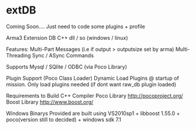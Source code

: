 extDB
=====

Coming Soon....
Just need to code some plugins + profile 



Arma3 Extension DB  C++ dll / so   (windows / linux)

Features:
Multi-Part Messages (i.e if output > outputsize set by arma)
Multi-Threading Sync / ASync Commands

Supports Mysql / SQlite / ODBC  (via Poco Library)

Plugin Support (Poco Class Loader)
Dynamic Load Plugins @ startup of mission. Only load plugins needed (if dont want raw_db plugin loaded)


Requirements to Build
C++ Compiler
Poco Library http://pocoproject.org/
Boost Library http://www.boost.org/

Windows Binarys Provided are built using
VS2010sp1 + libboost 1.55.0 + poco(version still to decided) + windows sdk 7.1

